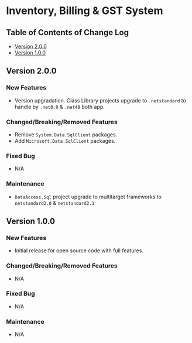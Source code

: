 # Inventory, Billing & GST System

## Table of Contents of Change Log
- [Version 2.0.0](#version-200)
- [Version 1.0.0](#version-100)  

## Version 2.0.0
### New Features
- Version upgradation. Class Library projects upgrade to `.netstandard` to handle by `.net8.0` & `.net48` both app.
### Changed/Breaking/Removed Features
- Remove `System.Data.SqlClient` packages.
- Add `Microsoft.Data.SqlClient` packages.
### Fixed Bug
- N/A
### Maintenance
- `DataAccess.Sql` project upgrade to multitarget frameworks to `netstandard2.0` & `netstandard2.1`

## Version 1.0.0
### New Features
- Initial release for open source code with full features.
### Changed/Breaking/Removed Features
- N/A
### Fixed Bug
- N/A
### Maintenance
- N/A
